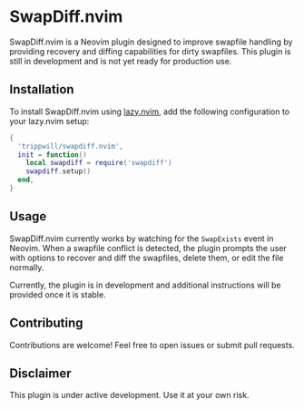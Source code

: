 # SwapDiff.nvim

SwapDiff.nvim is a Neovim plugin designed to improve swapfile handling by providing recovery and diffing capabilities for dirty swapfiles. This plugin is still in development and is not yet ready for production use.

## Installation
To install SwapDiff.nvim using [lazy.nvim](https://github.com/folke/lazy.nvim), add the following configuration to your lazy.nvim setup:

```lua
{
  'trippwill/swapdiff.nvim',
  init = function()
    local swapdiff = require('swapdiff')
    swapdiff.setup()
  end,
}
```

## Usage
SwapDiff.nvim currently works by watching for the `SwapExists` event in Neovim. When a swapfile conflict is detected, the plugin prompts the user with options to recover and diff the swapfiles, delete them, or edit the file normally.

Currently, the plugin is in development and additional instructions will be provided once it is stable.

## Contributing
Contributions are welcome! Feel free to open issues or submit pull requests.

## Disclaimer
This plugin is under active development. Use it at your own risk.

